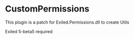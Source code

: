 # CustomPermissions

This plugin is a patch for Exiled.Permissions.dll to create Utils

Exiled 5-beta5 required
